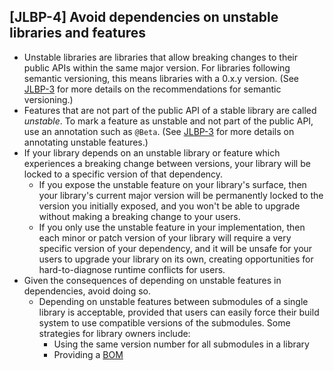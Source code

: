 [JLBP-4] Avoid dependencies on unstable libraries and features
--------------------------------------------------------------

- Unstable libraries are libraries that allow breaking changes to their
  public APIs within the same major version. For libraries following semantic
  versioning, this means libraries with a 0.x.y version. (See [JLBP-3](JLBP-3.md) 
  for more details on the recommendations for semantic versioning.)
- Features that are not part of the public API of a
  stable library are called *unstable*. To mark a feature as unstable and 
  not part of the public API, use an annotation such as `@Beta`. (See
  [JLBP-3](JLBP-3.md) for more details on annotating unstable features.)
- If your library depends on an unstable library or feature which
  experiences a breaking change between versions, your library will be locked to
  a specific version of that dependency.
  - If you expose the unstable feature on your library's surface, then your
    library's current major version will be permanently locked to the version
    you initially exposed, and you won't be able to upgrade without making a
    breaking change to your users.
  - If you only use the unstable feature in your implementation, then each minor
    or patch version of your library will require a very specific version of
    your dependency, and it will be unsafe for your users to upgrade your
    library on its own, creating opportunities for hard-to-diagnose runtime
    conflicts for users.
- Given the consequences of depending on unstable features in dependencies,
  avoid doing so.
  - Depending on unstable features between submodules of a single library is
    acceptable, provided that users can easily force their build system to use
    compatible versions of the submodules. Some strategies for library owners
    include:
    - Using the same version number for all submodules in a library
    - Providing a [BOM](http://maven.apache.org/guides/introduction/introduction-to-dependency-mechanism.html#Importing_Dependencies)
